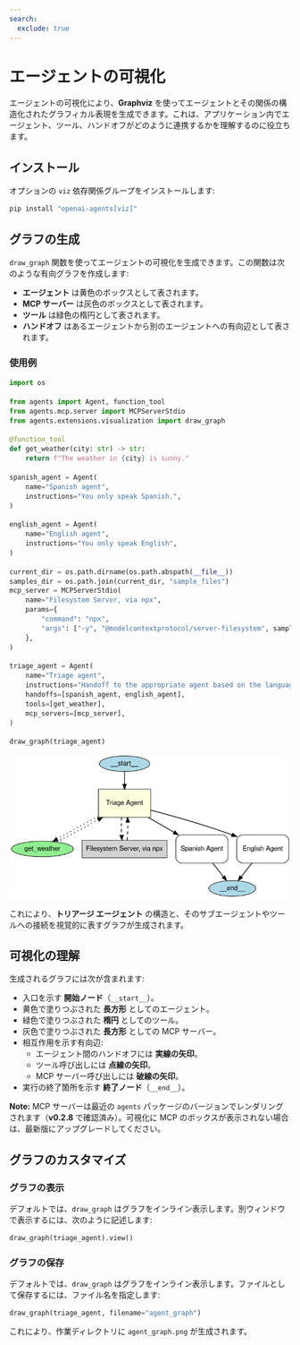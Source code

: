 ```yaml
---
search:
  exclude: true
---
```

# エージェントの可視化

エージェントの可視化により、**Graphviz** を使ってエージェントとその関係の構造化されたグラフィカル表現を生成できます。これは、アプリケーション内でエージェント、ツール、ハンドオフがどのように連携するかを理解するのに役立ちます。

## インストール

オプションの `viz` 依存関係グループをインストールします:

```bash
pip install "openai-agents[viz]"
```

## グラフの生成

`draw_graph` 関数を使ってエージェントの可視化を生成できます。この関数は次のような有向グラフを作成します:

- **エージェント** は黄色のボックスとして表されます。
- **MCP サーバー** は灰色のボックスとして表されます。
- **ツール** は緑色の楕円として表されます。
- **ハンドオフ** はあるエージェントから別のエージェントへの有向辺として表されます。

### 使用例

```python
import os

from agents import Agent, function_tool
from agents.mcp.server import MCPServerStdio
from agents.extensions.visualization import draw_graph

@function_tool
def get_weather(city: str) -> str:
    return f"The weather in {city} is sunny."

spanish_agent = Agent(
    name="Spanish agent",
    instructions="You only speak Spanish.",
)

english_agent = Agent(
    name="English agent",
    instructions="You only speak English",
)

current_dir = os.path.dirname(os.path.abspath(__file__))
samples_dir = os.path.join(current_dir, "sample_files")
mcp_server = MCPServerStdio(
    name="Filesystem Server, via npx",
    params={
        "command": "npx",
        "args": ["-y", "@modelcontextprotocol/server-filesystem", samples_dir],
    },
)

triage_agent = Agent(
    name="Triage agent",
    instructions="Handoff to the appropriate agent based on the language of the request.",
    handoffs=[spanish_agent, english_agent],
    tools=[get_weather],
    mcp_servers=[mcp_server],
)

draw_graph(triage_agent)
```

![Agent Graph](../assets/images/graph.png)

これにより、**トリアージ エージェント** の構造と、そのサブエージェントやツールへの接続を視覚的に表すグラフが生成されます。


## 可視化の理解

生成されるグラフには次が含まれます:

- 入口を示す **開始ノード**（`__start__`）。
- 黄色で塗りつぶされた **長方形** としてのエージェント。
- 緑色で塗りつぶされた **楕円** としてのツール。
- 灰色で塗りつぶされた **長方形** としての MCP サーバー。
- 相互作用を示す有向辺:
  - エージェント間のハンドオフには **実線の矢印**。
  - ツール呼び出しには **点線の矢印**。
  - MCP サーバー呼び出しには **破線の矢印**。
- 実行の終了箇所を示す **終了ノード**（`__end__`）。

**Note:** MCP サーバーは最近の `agents` パッケージのバージョンでレンダリングされます（**v0.2.8** で確認済み）。可視化に MCP のボックスが表示されない場合は、最新版にアップグレードしてください。

## グラフのカスタマイズ

### グラフの表示
デフォルトでは、`draw_graph` はグラフをインライン表示します。別ウィンドウで表示するには、次のように記述します:

```python
draw_graph(triage_agent).view()
```

### グラフの保存
デフォルトでは、`draw_graph` はグラフをインライン表示します。ファイルとして保存するには、ファイル名を指定します:

```python
draw_graph(triage_agent, filename="agent_graph")
```

これにより、作業ディレクトリに `agent_graph.png` が生成されます。